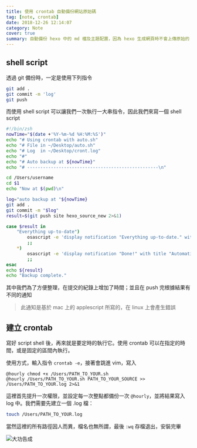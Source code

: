 ```yaml
---
title: 使用 crontab 自動備份網站原始碼
tag: [note, crontab]
date: 2018-12-26 12:14:07
category: Note
cover: true
summary: 自動備份 hexo 中的 md 檔及主題配置，因為 hexo 生成網頁時不會上傳原始的 md 與主題資源
---
```

## shell script
透過 git 備份時，一定是使用下列指令

```bash
git add .
git commit -m 'log'
git push
```

而使用 shell script 可以讓我們一次執行一大串指令，因此我們來寫一個 shell script

```bash
#!/bin/zsh
nowTime="$(date +'%Y-%m-%d %H:%M:%S')"
echo "# Using crontab with auto.sh"
echo "# File in ~/Desktop/auto.sh"
echo "# Log  in ~/Desktop/cront.log"
echo "#"
echo "# Auto backup at ${nowTime}"
echo "# --------------------------------------------------\n"

cd /Users/username
cd $1
echo "Now at $(pwd)\n"

log="auto backup at "${nowTime}
git add .
git commit -m "$log"
result=$(git push site hexo_source_new 2>&1)

case $result in
    "Everything up-to-date")
        osascript -e 'display notification "Everything up-to-date." with title "Automatically backup" sound name "basso"'
        ;;
    *)
        osascript -e 'display notification "Done!" with title "Automatically backup" sound name "hero"'
        ;;
esac
echo ${result}
echo "Backup complete."
```

其中我們為了方便整理，在提交的紀錄上增加了時間；並且在 push 完根據結果有不同的通知

>此通知是基於 mac 上的 applescript 所寫的，在 linux 上會產生錯誤

## 建立 crontab
寫好 script shell 後，再來就是要定時的執行它。使用 crontab 可以在指定的時間，或是固定的區間內執行。

使用方式，輸入指令 `crontab -e`，接著會跳進 vim，寫入

```vim
@hourly chmod +x /Users/PATH_TO_YOUR.sh
@hourly /Users/PATH_TO_YOUR.sh PATH_TO_YOUR_SOURCE >> /Users/PATH_TO_YOUR.log 2>&1
```

這裡首先提升一次權限，並設定每一次整點都備份一次 `@hourly`，並將結果寫入 log 中。我們需要先建立一個 .log 檔：

```bash
touch /Users/PATH_TO_YOUR.log
```

當然這裡的所有路徑因人而異，檔名也無所謂，最後 `:wq` 存檔退出，安裝完畢

![](https://i.imgur.com/w3qGjus.png "大功告成")
